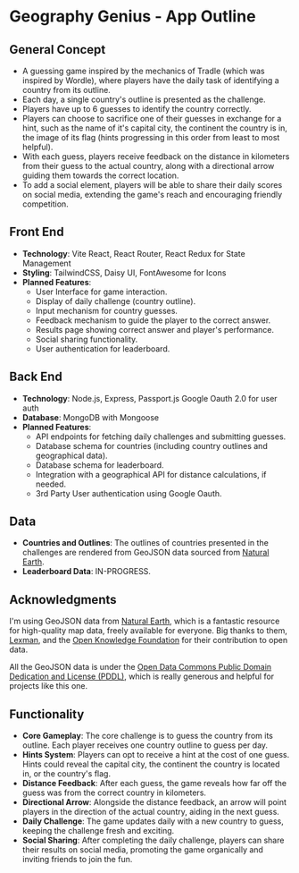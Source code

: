 # Geography Genius - App Outline

## General Concept

- A guessing game inspired by the mechanics of Tradle (which was inspired by Wordle), where players have the daily task of identifying a country from its outline.
- Each day, a single country's outline is presented as the challenge.
- Players have up to 6 guesses to identify the country correctly.
- Players can choose to sacrifice one of their guesses in exchange for a hint, such as the name of it's capital city, the continent the country is in, the image of its flag (hints progressing in this order from least to most helpful).
- With each guess, players receive feedback on the distance in kilometers from their guess to the actual country, along with a directional arrow guiding them towards the correct location.
- To add a social element, players will be able to share their daily scores on social media, extending the game's reach and encouraging friendly competition.

## Front End

- **Technology**: Vite React, React Router, React Redux for State Management
- **Styling**: TailwindCSS, Daisy UI, FontAwesome for Icons
- **Planned Features**:
  - User Interface for game interaction.
  - Display of daily challenge (country outline).
  - Input mechanism for country guesses.
  - Feedback mechanism to guide the player to the correct answer.
  - Results page showing correct answer and player's performance.
  - Social sharing functionality.
  - User authentication for leaderboard.

## Back End

- **Technology**: Node.js, Express, Passport.js Google Oauth 2.0 for user auth
- **Database**: MongoDB with Mongoose
- **Planned Features**:
  - API endpoints for fetching daily challenges and submitting guesses.
  - Database schema for countries (including country outlines and geographical data).
  - Database schema for leaderboard.
  - Integration with a geographical API for distance calculations, if needed.
  - 3rd Party User authentication using Google Oauth.

## Data

- **Countries and Outlines**: The outlines of countries presented in the challenges are rendered from GeoJSON data sourced from [Natural Earth](http://www.naturalearthdata.com/).
- **Leaderboard Data**: IN-PROGRESS.

## Acknowledgments

I'm using GeoJSON data from [Natural Earth](http://www.naturalearthdata.com/), which is a fantastic resource for high-quality map data, freely available for everyone. Big thanks to them, [Lexman](http://github.com/lexman), and the [Open Knowledge Foundation](http://okfn.org/) for their contribution to open data.

All the GeoJSON data is under the [Open Data Commons Public Domain Dedication and License (PDDL)](http://opendatacommons.org/licenses/pddl/1.0/), which is really generous and helpful for projects like this one.

## Functionality

- **Core Gameplay**: The core challenge is to guess the country from its outline. Each player receives one country outline to guess per day.
- **Hints System**: Players can opt to receive a hint at the cost of one guess. Hints could reveal the capital city, the continent the country is located in, or the country's flag.
- **Distance Feedback**: After each guess, the game reveals how far off the guess was from the correct country in kilometers.
- **Directional Arrow**: Alongside the distance feedback, an arrow will point players in the direction of the actual country, aiding in the next guess.
- **Daily Challenge**: The game updates daily with a new country to guess, keeping the challenge fresh and exciting.
- **Social Sharing**: After completing the daily challenge, players can share their results on social media, promoting the game organically and inviting friends to join the fun.
